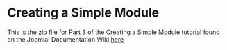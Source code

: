 Creating a Simple Module
==============

This is the zip file for Part 3 of the Creating a Simple Module tutorial found on the Joomla! Documentation Wiki <a href="http://docs.joomla.org/J2.5:Creating_a_simple_module/Adding_Form_Fields">here</a>